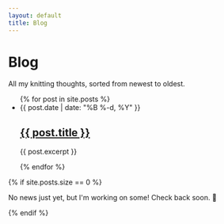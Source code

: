 ```yaml
---
layout: default
title: Blog
---
```


<h1>Blog</h1>
<p>All my knitting thoughts, sorted from newest to oldest.</p>

<ul class="item-list">
  {% for post in site.posts %}
    <li>
      <span class="item-date">{{ post.date | date: "%B %-d, %Y" }}</span>
      <h2>
        <a href="{{ post.url }}">{{ post.title }}</a>
      </h2>
      <p>{{ post.excerpt }}</p>
    </li>
  {% endfor %}
</ul>

{% if site.posts.size == 0 %}
  <p>No news just yet, but I'm working on some! Check back soon. 🐸</p>
{% endif %}